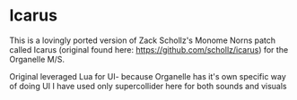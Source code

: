 <H1>Icarus</H1>

This is a lovingly ported version of Zack Schollz's Monome Norns patch called Icarus (original found here: <https://github.com/schollz/icarus>) for the Organelle M/S.

Original leveraged Lua for UI- because Organelle has it's own specific way of doing UI I have used only supercollider here for both sounds and visuals
